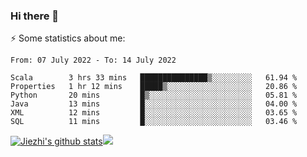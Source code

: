 ### Hi there 👋

⚡ Some statistics about me:


<!--START_SECTION:waka-->

```text
From: 07 July 2022 - To: 14 July 2022

Scala        3 hrs 33 mins   ███████████████▒░░░░░░░░░   61.94 %
Properties   1 hr 12 mins    █████▒░░░░░░░░░░░░░░░░░░░   20.86 %
Python       20 mins         █▒░░░░░░░░░░░░░░░░░░░░░░░   05.81 %
Java         13 mins         █░░░░░░░░░░░░░░░░░░░░░░░░   04.00 %
XML          12 mins         █░░░░░░░░░░░░░░░░░░░░░░░░   03.65 %
SQL          11 mins         █░░░░░░░░░░░░░░░░░░░░░░░░   03.46 %
```

<!--END_SECTION:waka-->





[![Jiezhi's github stats](https://github-readme-stats.vercel.app/api?username=Jiezhi&show_icons=true)](https://github.com/Jiezhi/github-readme-stats)[![](https://stats.justsong.cn/api/leetcode/?username=Jiezhi)](https://leetcode.com/Jiezhi/) 
<!--
[![Top Langs](https://github-readme-stats.vercel.app/api/top-langs/?username=Jiezhi&hide=javascript,html)](https://github.com/Jiezhi/github-readme-stats)

**Jiezhi/Jiezhi** is a ✨ _special_ ✨ repository because its `README.md` (this file) appears on your GitHub profile.

Here are some ideas to get you started:

- 🔭 I’m currently working on ...
- 🌱 I’m currently learning ...
- 👯 I’m looking to collaborate on ...
- 🤔 I’m looking for help with ...
- 💬 Ask me about ...
- 📫 How to reach me: ...
- 😄 Pronouns: ...
- ⚡ Fun fact: ...
-->

